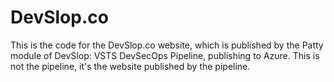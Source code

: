 # DevSlop.co
This is the code for the DevSlop.co website, which is published by the Patty module of DevSlop: VSTS DevSecOps Pipeline, publishing to Azure.  This is not the pipeline, it's the website published by the pipeline. 
